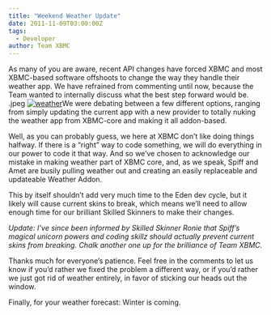 ```yaml
---
title: "Weekend Weather Update"
date: 2011-11-09T03:00:00Z
tags:
  - Developer
author: Team XBMC
---
```


As many of you are aware, recent API changes have forced XBMC and most XBMC-based software offshoots to change the way they handle their weather app. We have refrained from commenting until now, because the Team wanted to internally discuss what the best step forward would be.
.jpeg
[![weather](/images/blog/sadweather-300x286.jpeg "weather")](/images/blog/sadweather.jpeg)We were debating between a few different options, ranging from simply updating the current app with a new provider to totally nuking the weather app from XBMC-core and making it all addon-based.

Well, as you can probably guess, we here at XBMC don’t like doing things halfway. If there is a “right” way to code something, we will do everything in our power to code it that way. And so we’ve chosen to acknowledge our mistake in making weather part of XBMC core, and, as we speak, Spiff and Amet are busily pulling weather out and creating an easily replaceable and updateable Weather Addon.

This by itself shouldn’t add very much time to the Eden dev cycle, but it likely will cause current skins to break, which means we’ll need to allow enough time for our brilliant Skilled Skinners to make their changes.

_Update: I’ve since been informed by Skilled Skinner Ronie that Spiff’s magical unicorn powers and coding skillz should actually prevent current skins from breaking. Chalk another one up for the brilliance of Team XBMC._

Thanks much for everyone’s patience. Feel free in the comments to let us know if you’d rather we fixed the problem a different way, or if you’d rather we just got rid of weather entirely, in favor of sticking our heads out the window.

Finally, for your weather forecast: Winter is coming.
